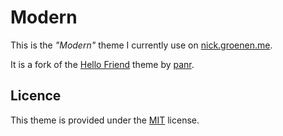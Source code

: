 # Modern

This is the _"Modern"_ theme I currently use on [nick.groenen.me].

It is a fork of the [Hello Friend] theme by [panr].

## Licence

This theme is provided under the [MIT] license.

[Hello Friend]: https://github.com/panr/hugo-theme-hello-friend
[MIT]: LICENSE.md
[nick.groenen.me]: https://nick.groenen.me/
[panr]: https://github.com/panr/
